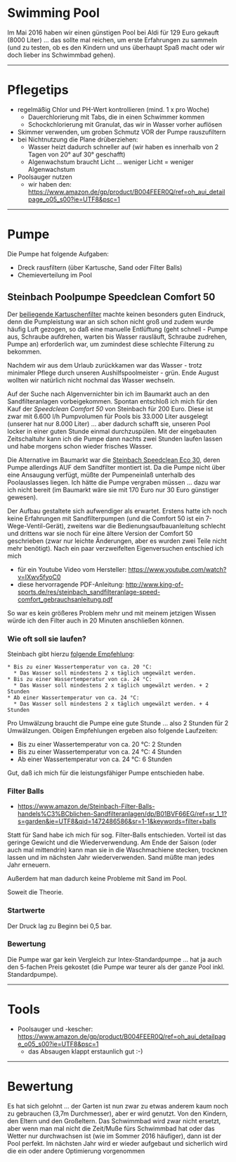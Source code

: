 # Swimming Pool
Im Mai 2016 haben wir einen günstigen Pool bei Aldi für 129 Euro gekauft (8000 Liter) ... das sollte mal reichen, um erste Erfahrungen zu sammeln (und zu testen, ob es den Kindern und uns überhaupt Spaß macht oder wir doch lieber ins Schwimmbad gehen). 

---

# Pflegetips
* regelmäßig Chlor und PH-Wert kontrollieren (mind. 1 x pro Woche)
  * Dauerchlorierung mit Tabs, die in einen Schwimmer kommen
  * Schockchlorierung mit Granulat, das wir in Wasser vorher auflösen
* Skimmer verwenden, um groben Schmutz VOR der Pumpe rauszufiltern
* bei Nichtnutzung die Plane drüberziehen:
  * Wasser heizt dadurch schneller auf (wir haben es innerhalb von 2 Tagen von 20° auf 30° geschafft)  
  * Algenwachstum braucht Licht ... weniger Licht = weniger Algenwachstum
* Poolsauger nutzen
  * wir haben den: https://www.amazon.de/gp/product/B004FEER0Q/ref=oh_aui_detailpage_o05_s00?ie=UTF8&psc=1

---

# Pumpe
Die Pumpe hat folgende Aufgaben:
* Dreck rausfiltern (über Kartusche, Sand oder Filter Balls)
* Chemieverteilung im Pool

## Steinbach Poolpumpe Speedclean Comfort 50
Der [beiliegende Kartuschenfilter](https://www.amazon.de/Intex-28604GS-Kartuschenfilteranlage-2270GS-2-271/dp/B005FLOAZU/ref=sr_1_1?s=garden&ie=UTF8&qid=1472487778&sr=1-1&keywords=intex+filterpumpe) machte keinen besonders guten Eindruck, denn die Pumpleistung war an sich schon nicht groß und zudem wurde häufig Luft gezogen, so daß eine manuelle Entlüftung (geht schnell - Pumpe aus, Schraube aufdrehen, warten bis Wasser rausläuft, Schraube zudrehen, Pumpe an) erforderlich war, um zumindest diese schlechte Filterung zu bekommen.

Nachdem wir aus dem Urlaub zurückkamen war das Wasser - trotz minimaler Pflege durch unseren Aushilfspoolmeister - grün. Ende August wollten wir natürlich nicht nochmal das Wasser wechseln.

Auf der Suche nach Algenvernichter bin ich im Baumarkt auch an den Sandfilteranlagen vorbeigekommen. Spontan entschloß ich mich für den Kauf der _Speedclean Comfort 50_ von Steinbach für 200 Euro. Diese ist zwar mit 6.600 l/h Pumpvolumen für Pools bis 33.000 Liter ausgelegt (unserer hat nur 8.000 Liter) ... aber dadurch schafft sie, unseren Pool locker in einer guten Stunde einmal durchzuspülen. Mit der eingebauten Zeitschaltuhr kann ich die Pumpe dann nachts zwei Stunden laufen lassen und habe morgens schon wieder frisches Wasser.

Die Alternative im Baumarkt war die [Steinbach Speedclean Eco 30](https://www.amazon.de/Speedclean-Eco-30-Sandfilteranlage-40250/dp/B002ID575K), deren Pumpe allerdings AUF dem Sandfilter montiert ist. Da die Pumpe nicht über eine Ansaugung verfügt, müßte der Pumpeneinlaß unterhalb des Poolauslasses liegen. Ich hätte die Pumpe vergraben müssen ... dazu war ich nicht bereit (im Baumarkt wäre sie mit 170 Euro nur 30 Euro günstiger gewesen).

Der Aufbau gestaltete sich aufwendiger als erwartet. Erstens hatte ich noch keine Erfahrungen mit Sandfilterpumpen (und die Comfort 50 ist ein 7-Wege-Ventil-Gerät), zweitens war die Bedienungsaufbauanleitung schlecht und drittens war sie noch für eine ältere Version der Comfort 50 geschrieben (zwar nur leichte Änderungen, aber es wurden zwei Teile nicht mehr benötigt). Nach ein paar verzweifelten Eigenversuchen entschied ich mich 

* für ein Youtube Video vom Hersteller: https://www.youtube.com/watch?v=IXwv5fyoC0
* diese hervorragende PDF-Anleitung: http://www.king-of-sports.de/res/steinbach_sandfilteranlage-speed-comfort_gebrauchsanleitung.pdf

So war es kein größeres Problem mehr und mit meinem jetzigen Wissen würde ich den Filter auch in 20 Minuten anschließen können.

### Wie oft soll sie laufen?
Steinbach gibt hierzu [folgende Empfehlung](http://www.steinbach.at/info/detail.php?viewID=16344):

```
* Bis zu einer Wassertemperatur von ca. 20 °C: 
  * Das Wasser soll mindestens 2 x täglich umgewälzt werden.
* Bis zu einer Wassertemperatur von ca. 24 °C: 
  * Das Wasser soll mindestens 2 x täglich umgewälzt werden. + 2 Stunden
* Ab einer Wassertemperatur von ca. 24 °C: 
  * Das Wasser soll mindestens 2 x täglich umgewälzt werden. + 4 Stunden
```

Pro Umwälzung braucht die Pumpe eine gute Stunde ... also 2 Stunden für 2 Umwälzungen. Obigen Empfehlungen ergeben also folgende Laufzeiten:

* Bis zu einer Wassertemperatur von ca. 20 °C: 2 Stunden
* Bis zu einer Wassertemperatur von ca. 24 °C: 4 Stunden
* Ab einer Wassertemperatur von ca. 24 °C: 6 Stunden

Gut, daß ich mich für die leistungsfähiger Pumpe entschieden habe.

### Filter Balls
* https://www.amazon.de/Steinbach-Filter-Balls-handels%C3%BCblichen-Sandfilteranlagen/dp/B01BVF66EG/ref=sr_1_1?s=garden&ie=UTF8&qid=1472486586&sr=1-1&keywords=filter+balls

Statt für Sand habe ich mich für sog. Filter-Balls entschieden. Vorteil ist das geringe Gewicht und die Wiederverwendung. Am Ende der Saison (oder auch mal mittendrin) kann man sie in die Waschmachiene stecken, trocknen lassen und im nächsten Jahr wiederverwenden. Sand müßte man jedes Jahr erneuern.

Außerdem hat man dadurch keine Probleme mit Sand im Pool.

Soweit die Theorie.

### Startwerte
Der Druck lag zu Beginn bei 0,5 bar. 

### Bewertung
Die Pumpe war gar kein Vergleich zur Intex-Standardpumpe ... hat ja auch den 5-fachen Preis gekostet (die Pumpe war teurer als der ganze Pool inkl. Standardpumpe). 

---

# Tools
* Poolsauger und -kescher: https://www.amazon.de/gp/product/B004FEER0Q/ref=oh_aui_detailpage_o05_s00?ie=UTF8&psc=1
  * das Absaugen klappt erstaunlich gut :-)

---

# Bewertung
Es hat sich gelohnt ... der Garten ist nun zwar zu etwas anderem kaum noch zu gebrauchen (3,7m Durchmesser), aber er wird genutzt. Von den Kindern, den Eltern und den Großeltern. Das Schwimmbad wird zwar nicht ersetzt, aber wenn man mal nicht die Zeit/Muße fürs Schwimmbad hat oder das Wetter nur durchwachsen ist (wie im Sommer 2016 häufiger), dann ist der Pool perfekt. Im nächsten Jahr wird er wieder aufgebaut und sicherlich wird die ein oder andere Optimierung vorgenommen 



